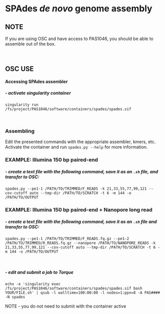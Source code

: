 # SPAdes *de novo* genome assembly

## NOTE
If you are using OSC and have access to PAS1046, you should be able to assemble out of the box.

<br />

## OSC USE
#### Accessing SPAdes assembler
##### - activate singularity container
```
singularity run /fs/project/PAS1046/software/containers/spades/spades.sif
```

<br />

### Assembling
Edit the presented commands with the appropriate assembler, kmers, etc. Activate the container and run `spades.py --help` for more information.

### EXAMPLE: Illumina 150 bp paired-end
##### - create a text file with the following command, save it as an `.sh` file, and transfer to OSC:

```
spades.py --pe1-1 /PATH/TO/TRIMMED/F_READS -k 21,33,55,77,99,121 --cov-cutoff auto --tmp-dir /PATH/TO/SCRATCH -t 6 -m 144 -o /PATH/TO/OUTPUT
```

### EXAMPLE: Illumina 150 bp paired-end + Nanopore long read
##### - create a text file with the following command, save it as an `.sh` file and transfer to OSC:

```
spades.py --pe1-1 /PATH/TO/TRIMMED/F_READS.fq.gz --pe1-2 /PATH/TO/TRIMMED/R_READS.fq.gz --nanopore /PATH/TO/NANOPORE_READS -k 21,33,55,77,99,121 --cov-cutoff auto --tmp-dir /PATH/TO/SCRATCH -t 6 -m 144 -o /PATH/TO/OUTPUT
```

<br />

##### - edit and submit a job to Torque
```
echo -e 'singularity exec /fs/project/PAS1046/software/containers/spades/spades.sif bash YOUR/FILE.sh' | qsub -l walltime=100:00:00 -l nodes=1:ppn=8 -A PAS#### -N spades
```
NOTE - you do not need to submit with the container active
